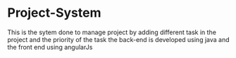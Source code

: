 # Project-System

This is the sytem done to manage project by adding different task in the project and the priority of the task
the back-end is developed using java and the front end using angularJs
